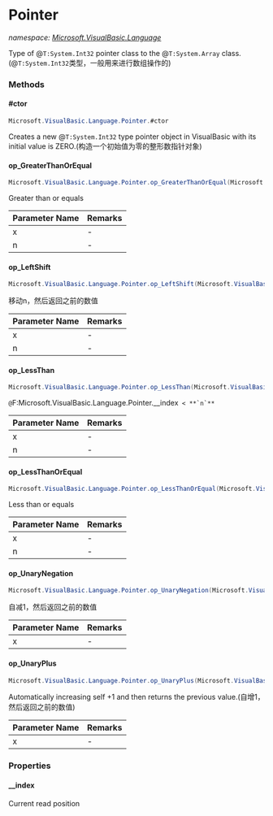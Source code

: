 ﻿# Pointer
_namespace: <a href="#" onClick="load('/docs/Microsoft.VisualBasic.Language/index.md')">Microsoft.VisualBasic.Language</a>_

Type of @``T:System.Int32`` pointer class to the @``T:System.Array`` class.
 (@``T:System.Int32``类型，一般用来进行数组操作的)



### Methods

#### #ctor
```csharp
Microsoft.VisualBasic.Language.Pointer.#ctor
```
Creates a new @``T:System.Int32`` type pointer object in VisualBasic with its initial value is ZERO.(构造一个初始值为零的整形数指针对象)

#### op_GreaterThanOrEqual
```csharp
Microsoft.VisualBasic.Language.Pointer.op_GreaterThanOrEqual(Microsoft.VisualBasic.Language.Pointer,System.Int32)
```
Greater than or equals

|Parameter Name|Remarks|
|--------------|-------|
|x|-|
|n|-|


#### op_LeftShift
```csharp
Microsoft.VisualBasic.Language.Pointer.op_LeftShift(Microsoft.VisualBasic.Language.Pointer,System.Int32)
```
移动n，然后返回之前的数值

|Parameter Name|Remarks|
|--------------|-------|
|x|-|
|n|-|


#### op_LessThan
```csharp
Microsoft.VisualBasic.Language.Pointer.op_LessThan(Microsoft.VisualBasic.Language.Pointer,System.Int32)
```
``@``F:Microsoft.VisualBasic.Language.Pointer.__index`` < **`n`**``

|Parameter Name|Remarks|
|--------------|-------|
|x|-|
|n|-|


#### op_LessThanOrEqual
```csharp
Microsoft.VisualBasic.Language.Pointer.op_LessThanOrEqual(Microsoft.VisualBasic.Language.Pointer,System.Int32)
```
Less than or equals

|Parameter Name|Remarks|
|--------------|-------|
|x|-|
|n|-|


#### op_UnaryNegation
```csharp
Microsoft.VisualBasic.Language.Pointer.op_UnaryNegation(Microsoft.VisualBasic.Language.Pointer)
```
自减1，然后返回之前的数值

|Parameter Name|Remarks|
|--------------|-------|
|x|-|


#### op_UnaryPlus
```csharp
Microsoft.VisualBasic.Language.Pointer.op_UnaryPlus(Microsoft.VisualBasic.Language.Pointer)
```
Automatically increasing self +1 and then returns the previous value.(自增1，然后返回之前的数值)

|Parameter Name|Remarks|
|--------------|-------|
|x|-|



### Properties

#### __index
Current read position
